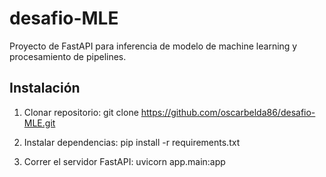 # desafio-MLE

Proyecto de FastAPI para inferencia de modelo de machine learning y procesamiento de pipelines.

## Instalación
1. Clonar repositorio:
git clone https://github.com/oscarbelda86/desafio-MLE.git

2. Instalar dependencias:
pip install -r requirements.txt

3. Correr el servidor FastAPI:
uvicorn app.main:app
